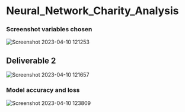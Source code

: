 # Neural_Network_Charity_Analysis

### Screenshot variables chosen

![Screenshot 2023-04-10 121253](https://user-images.githubusercontent.com/45715246/230943547-4882445a-d6ab-41fc-9b66-0f293cde7493.png)

## Deliverable 2
![Screenshot 2023-04-10 121657](https://user-images.githubusercontent.com/45715246/230944230-235ebabd-154e-44c5-be46-135d49d199e6.png)

### Model accuracy and loss
![Screenshot 2023-04-10 123809](https://user-images.githubusercontent.com/45715246/230947913-b0b82161-120d-4e7f-8aaa-6441e78f0761.png)


